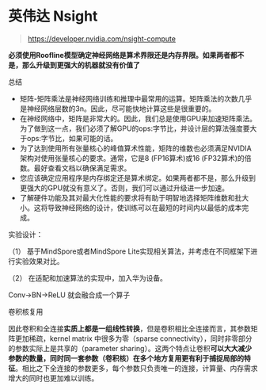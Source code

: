 # 英伟达 Nsight 

>https://developer.nvidia.com/nsight-compute

**必须使用Roofline模型确定神经网络是算术界限还是内存界限。如果两者都不是，那么升级到更强大的机器就没有价值了**

总结

- 矩阵-矩阵乘法是神经网络训练和推理中最常用的运算。矩阵乘法的次数几乎是神经网络层数的3n。因此，尽可能快地计算这些是很重要的。
- 在神经网络中，矩阵是非常大的。因此，我们总是使用GPU来加速矩阵乘法。为了做到这一点，我们必须了解GPU的ops:字节比，并设计层的算法强度要大于ops:字节比，如果可能的话。
- 为了达到使用所有张量核心的峰值算术性能，矩阵的维数也必须满足NVIDIA架构对使用张量核心的要求。通常，它是8 (FP16算术)或16 (FP32算术)的倍数。最好查看文档以确保满足需求。
- 您应该确定应用程序是内存绑定还是算术绑定。如果两者都不是，那么升级到更强大的GPU就没有意义了。否则，我们可以通过升级进一步加速。
- 了解硬件功能及其对最大化性能的要求将有助于明智地选择矩阵维数和批大小。这将导致神经网络的设计，使训练可以在最短的时间内以最低的成本完成。

实验设计：

（1）  基于MindSpore或者MindSpore Lite实现相关算法，并考虑在不同框架下进行实验效果对比。

（2）  在适配和加速算法的实现中，加入华为设备。



Conv->BN->ReLU 就会融合成一个算子

 卷积核复用

因此卷积和全连接**实质上都是一组线性转换**，但是卷积相比全连接而言，其参数矩阵更加稀疏，kernel matrix 中很多为零（sparse connectivity），同时非零部分的参数实际上是共享的（parameter sharing）。这两个特点让卷积**可以大大减少参数的数量，同时同一套参数（卷积核）在多个地方复用更有利于捕捉局部的特征**。相比之下全连接的参数更多，每个参数只负责唯一的连接，计算量、内存需求增大的同时也更加难以训练。